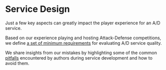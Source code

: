 # Service Design

Just a few key aspects can greatly impact the player experience for an A/D service.

Based on our experience playing and hosting Attack-Defense competitions, we
define [a set of minimum requirements](tenets.md) for evaluating A/D service
quality.

We share insights from our mistakes by highlighting some of
the common [pitfalls](pitfalls.md) encountered by authors during
service development and how to avoid them.
